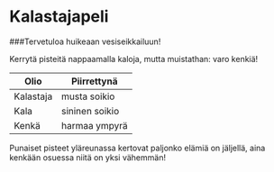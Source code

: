 # Kalastajapeli
###Tervetuloa huikeaan vesiseikkailuun!

Kerrytä pisteitä nappaamalla kaloja, mutta muistathan: varo kenkiä!

Olio        | Piirrettynä
------------|---------------
Kalastaja   | musta soikio
Kala        | sininen soikio
Kenkä       | harmaa ympyrä


Punaiset pisteet yläreunassa kertovat paljonko elämiä on jäljellä, aina kenkään osuessa niitä on yksi vähemmän!
